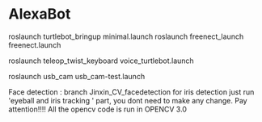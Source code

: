 # AlexaBot

roslaunch turtlebot_bringup minimal.launch
roslaunch freenect_launch freenect.launch


roslaunch teleop_twist_keyboard voice_turtlebot.launch


roslaunch usb_cam usb_cam-test.launch

Face detection : branch Jinxin_CV_facedetection
for iris detection just run 'eyeball and iris tracking ' part, you dont need to make any change.
Pay attention!!!! All the opencv code is run in OPENCV 3.0





